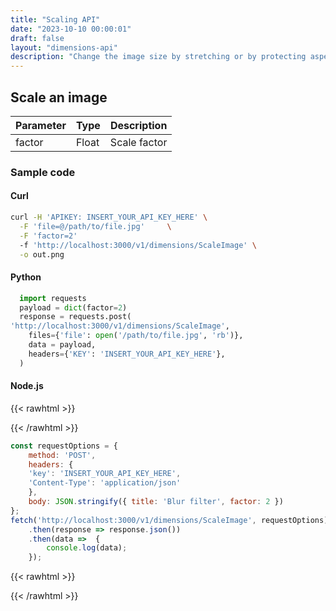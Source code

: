 ```yaml
---
title: "Scaling API"
date: "2023-10-10 00:00:01"
draft: false
layout: "dimensions-api"
description: "Change the image size by stretching or by protecting aspect ration"
---
```


## Scale an image

| Parameter | Type | Description |
|-----------|------|-------------|
| factor      | Float | Scale factor|

### Sample code

#### Curl

```bash
curl -H 'APIKEY: INSERT_YOUR_API_KEY_HERE' \
  -F 'file=@/path/to/file.jpg'     \
  -F 'factor=2'
  -f 'http://localhost:3000/v1/dimensions/ScaleImage' \
  -o out.png

```

#### Python

```python
  import requests
  payload = dict(factor=2)
  response = requests.post(
'http://localhost:3000/v1/dimensions/ScaleImage',
    files={'file': open('/path/to/file.jpg', 'rb')},
    data = payload,
    headers={'KEY': 'INSERT_YOUR_API_KEY_HERE'},
  )
```

#### Node.js

{{< rawhtml >}}
 <div class='editable' onClick="this.contentEditable='true';">
{{< /rawhtml >}}

```node.js
const requestOptions = {
    method: 'POST',
    headers: {
    'key': 'INSERT_YOUR_API_KEY_HERE',
    'Content-Type': 'application/json'
    },
    body: JSON.stringify({ title: 'Blur filter', factor: 2 })
};
fetch('http://localhost:3000/v1/dimensions/ScaleImage', requestOptions)
    .then(response => response.json())
    .then(data =>  {
		console.log(data);
    }); 
```

{{< rawhtml >}}
 </div>
{{< /rawhtml >}}



